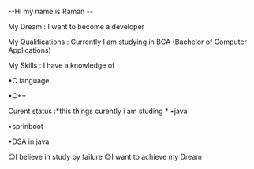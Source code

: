  --Hi my name is Raman --
 
 My Dream : I want to become a  developer 
 
 My Qualifications : Currently I am studying in BCA (Bachelor of Computer Applications)
 
 My Skills : I have a knowledge of 

 •C language 
 
 •C++
 
 Curent status :*this things curently i am studing *
  •java 
  
  •sprinboot
  
  •DSA in java

 
 😊I believe in study by failure 
 😊I want to achieve my Dream 
